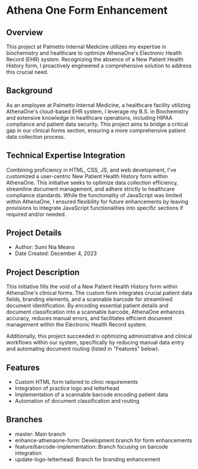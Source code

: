 # Athena One Form Enhancement

## Overview
This project at Palmetto Internal Medicine utilizes my expertise in biochemistry and healthcare to optimize AthenaOne's Electronic Health Record (EHR) system. Recognizing the absence of a New Patient Health History form, I proactively engineered a comprehensive solution to address this crucial need.

## Background
As an employee at Palmetto Internal Medicine, a healthcare facility utilizing AthenaOne's cloud-based EHR system, I leverage my B.S. in Biochemistry and extensive knowledge in healthcare operations, including HIPAA compliance and patient data security. This project aims to bridge a critical gap in our clinical forms section, ensuring a more comprehensive patient data collection process.

## Technical Expertise Integration
Combining proficiency in HTML, CSS, JS, and web development, I've customized a user-centric New Patient Health History form within AthenaOne. This initiative seeks to optimize data collection efficiency, streamline document management, and adhere strictly to healthcare compliance standards.  While the functionality of JavaScript was limited within AthenaOne, I ensured flexibility for future enhancements by leaving provisions to integrate JavaScript functionalities into specific sections if required and/or needed.

## Project Details
* Author: Sumi Nia Means
* Date Created: December 4, 2023

## Project Description
This initiative fills the void of a New Patient Health History form within AthenaOne's clinical forms. The custom form integrates crucial patient data fields, branding elements, and a scannable barcode for streamlined document identification. By encoding essential patient details and document classification into a scannable barcode, AthenaOne enhances accuracy, reduces manual errors, and facilitates efficient document management within the Electronic Health Record system.

Additionally,  this project succeeded in optimizing administrative and clinical workflows within our system, specifically by reducing manual data entry and automating document routing (listed in "Features" below).

## Features
* Custom HTML form tailored to clinic requirements
* Integration of practice logo and letterhead
* Implementation of a scannable barcode encoding patient data
* Automation of document classification and routing

## Branches
* master: Main branch
* enhance-athenaone-form: Development branch for form enhancements
* feature/barcode-implementation: Branch focusing on barcode integration
* update-logo-letterhead: Branch for branding enhancement
